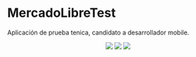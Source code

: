 # MercadoLibreTest

Aplicación de prueba tenica, candidato a desarrollador mobile.

<p align="center">
  <img src="https://lh3.googleusercontent.com/d/1iZZPga0hBz0zMZXhS8mnQRmYUFoB2AiY=s220?authuser=2" >
  <img src="https://lh3.googleusercontent.com/d/15DB5ebd69T2E81jcqAP_zBj6uOnALSyd=s220?authuser=2" >
  <img src="https://lh3.googleusercontent.com/d/1mGzAXgO3xe1M7pfCe_mx-VK4jmuBGsCh=s220?authuser=2" >
</p>
